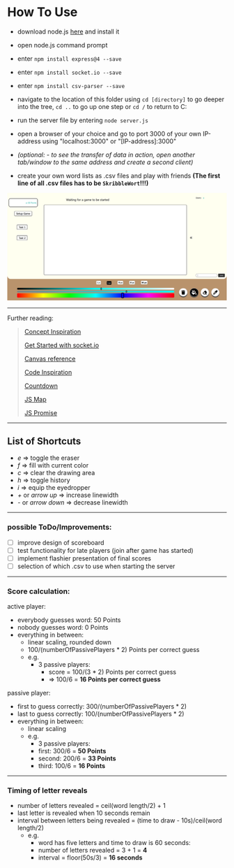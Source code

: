 # How To Use

* download node.js [here](https://nodejs.org/en "node.js downloads") and install it
* open node.js command prompt
* enter `npm install express@4 --save`
* enter `npm install socket.io --save`
* enter `npm install csv-parser --save`
* navigate to the location of this folder using `cd [directory]` to go deeper into the tree, `cd ..` to go up one step or `cd /` to return to C:
* run the server file by entering `node server.js`
* open a browser of your choice and go to port 3000 of your own IP-address using "localhost:3000" or "[IP-address]:3000"
* *(optional: - to see the transfer of data in action, open another tab/window to the same address and create a second client)*

* create your own word lists as .csv files and play with friends **(The first line of all .csv files has to be `SkribbleWort`!!!)**

![Home screen showing users, color selection and chat.](./resources/homeScreen.png)

---

Further reading:

> [Concept Inspiration](https://skribbl.io/ "Original game")
>
> [Get Started with socket.io](https://socket.io/get-started/chat "Small chat application and socket.io API documentation")
>
> [Canvas reference](https://www.w3schools.com/graphics/canvas\_reference.asp "Also a great place to learn about/look up all things HTML, CSS etc.")
>
> [Code Inspiration](https://zipso.net/a-simple-touchscreen-sketchpad-using-javascript-and-html5/ "Basic drawing functionality")
>
> [Countdown](https://stackoverflow.com/questions/8634415/recurrent-javascript-countdown "See 'Krzysztof's answer")
>
> [JS Map](https://developer.mozilla.org/en-US/docs/Web/JavaScript/Reference/Global\_Objects/Map "Useful for assigning usernames to sockets (serverside)")
>
> [JS Promise](https://developer.mozilla.org/en-US/docs/Web/JavaScript/Reference/Global\_Objects/Promise "Needed because currently connected sockets are saved as a promise")

---

## List of Shortcuts

* *e* => toggle the eraser
* *f* => fill with current color
* *c* => clear the drawing area
* *h* => toggle history
* *i* => equip the eyedropper
* *\+* or *arrow up* => increase linewidth
* *\-* or *arrow down* => decrease linewidth

---

### **possible ToDo/Improvements:**

* [ ] improve design of scoreboard
* [ ] test functionality for late players (join after game has started)
* [ ] implement flashier presentation of final scores
* [ ] selection of which .csv to use when starting the server

---

### **Score calculation:**

active player:

* everybody guesses word: 50 Points
* nobody guesses word: 0 Points
* everything in between:
  * linear scaling, rounded down
  * 100/(numberOfPassivePlayers \* 2) Points per correct guess
  * e.g.
    * 3 passive players:
      * score = 100/(3 \* 2) Points per correct guess
      * => 100/6 = **16 Points per correct guess**

passive player:

* first to guess correctly: 300/(numberOfPassivePlayers \* 2)
* last to guess correctly: 100/(numberOfPassivePlayers \* 2)
* everything in between:
  * linear scaling
  * e.g.
    * 3 passive players:
    * first: 300/6 = **50 Points**
    * second: 200/6 = **33 Points**
    * third: 100/6 = **16 Points**

---

### **Timing of letter reveals**

* number of letters revealed = ceil(word length/2) + 1
* last letter is revealed when 10 seconds remain
* interval between letters being revealed = (time to draw - 10s)/ceil(word length/2)
  * e.g.
    * word has five letters and time to draw is 60 seconds:
    * number of letters revealed = 3 + 1 = **4**
    * interval = floor(50s/3) = **16 seconds**
